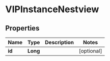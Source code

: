 # VIPInstanceNestview

## Properties
Name | Type | Description | Notes
------------ | ------------- | ------------- | -------------
**id** | **Long** |  |  [optional]
